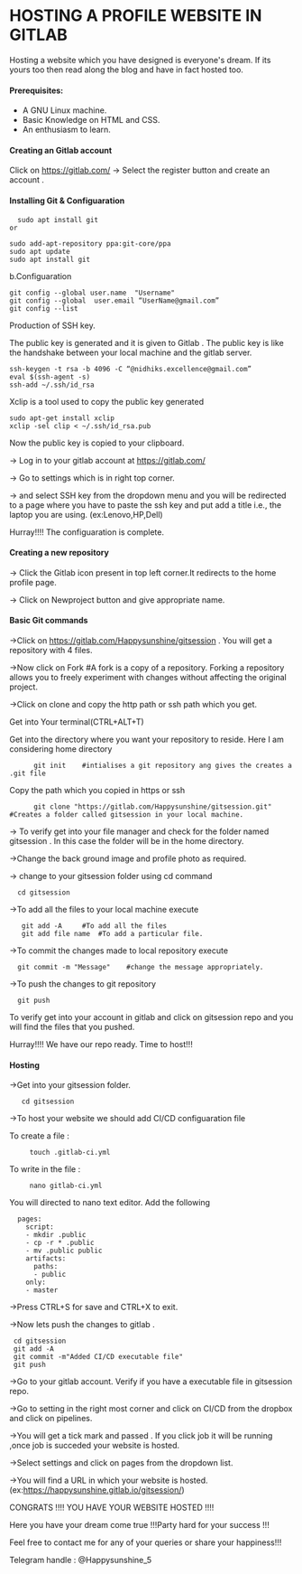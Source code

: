 ﻿# HOSTING A PROFILE WEBSITE IN GITLAB  
    
   Hosting a website which you  have designed is everyone's dream. If its yours too then  read along the blog and have in fact  hosted too.



#### Prerequisites:
- A GNU Linux machine.
- Basic Knowledge on HTML and CSS.
- An enthusiasm to learn.

#### Creating an Gitlab account

Click on https://gitlab.com/ -> Select the  register  button and create an account .

#### Installing Git & Configuaration

      sudo apt install git
    or
    
    sudo add-apt-repository ppa:git-core/ppa
    sudo apt update
    sudo apt install git
    
b.Configuaration
     
    git config --global user.name  "Username"
    git config --global  user.email “UserName@gmail.com”
    git config --list
 
 
Production of SSH key.

   The public key is generated and it is given to Gitlab . The public key is like the handshake between your local machine and the gitlab server.
 
    ssh-keygen -t rsa -b 4096 -C “@nidhiks.excellence@gmail.com”
    eval $(ssh-agent -s)
    ssh-add ~/.ssh/id_rsa

Xclip is a tool used to copy the public key generated

    sudo apt-get install xclip
    xclip -sel clip < ~/.ssh/id_rsa.pub
    
Now the public key is copied to your clipboard.

-> Log in to your gitlab account at https://gitlab.com/

-> Go to settings which is in right top corner.


-> and select SSH key from the dropdown menu and you will be redirected to a page where you have to paste the ssh key  and put add a title i.e., the laptop you are using. (ex:Lenovo,HP,Dell)

Hurray!!!!        The configuaration is complete.

#### Creating a new repository 

-> Click the Gitlab icon present in top left corner.It redirects to the home profile page.

-> Click on Newproject button and give appropriate name.

#### Basic Git commands

->Click on https://gitlab.com/Happysunshine/gitsession . You will get  a repository with 4 files.

->Now click on Fork  #A fork is a copy of a repository. Forking a repository allows you to freely experiment with changes without affecting the original project. 

->Click on clone and copy the http path  or ssh path which you get. 

Get into Your terminal(CTRL+ALT+T)

Get into the directory where you want your repository to reside. Here I am considering home directory

          git init    #intialises a git repository ang gives the creates a .git file
          
Copy the path which you copied in https or ssh
          
          git clone "https://gitlab.com/Happysunshine/gitsession.git"  #Creates a folder called gitsession in your local machine.

-> To verify get into your file manager and check for the folder named gitsession . In this case the folder will be in the home directory.



->Change the back ground image and profile photo as required.

-> change to your gitsession folder using cd command

      cd gitsession
      
->To add all the files to your local machine execute

       git add -A     #To add all the files 
       git add file name  #To add a particular file.
       
->To commit the changes made to local repository execute

      git commit -m "Message"    #change the message appropriately.
      
->To push the changes to git repository 

      git push
      
To verify get into your account in gitlab and click on gitsession repo and you will find the files that you pushed.

Hurray!!!!  We have our repo ready. Time to host!!!


#### Hosting 


->Get into your gitsession folder.

       cd gitsession
       
->To host your website we should add CI/CD configuaration file


To create a file :
       
         touch .gitlab-ci.yml
         
To write in the file :
     
         nano gitlab-ci.yml

You will directed to nano text editor. Add the following
          
      pages:
        script:
        - mkdir .public
        - cp -r * .public
        - mv .public public
        artifacts:
          paths:
          - public
        only:
        - master
  


->Press CTRL+S for save and CTRL+X to exit.

->Now lets push the changes to gitlab .

     cd gitsession
     git add -A
     git commit -m"Added CI/CD executable file"
     git push
     
     
->Go to your gitlab account. Verify if you have a executable file in gitsession repo.

->Go to setting in the right most corner and click on CI/CD from the dropbox and click on pipelines.

->You will get a tick mark and passed . If you click job it will be running ,once job is succeded your website is hosted.

->Select settings and  click on pages from the dropdown list.

->You will find a URL in which your website is hosted. (ex:https://happysunshine.gitlab.io/gitsession/)

CONGRATS !!!! YOU HAVE YOUR WEBSITE HOSTED !!!!

Here you have your dream come true !!!Party hard for your success !!! 


Feel free to contact me for any of your queries or share your happiness!!!

  
  Telegram handle :  @Happysunshine_5





      
      

